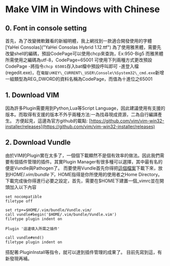 # Make VIM in Windows with Chinese

## 0. Font in console setting
首先，為了改變微軟難看的新細明體，我上網找到一款適合開發使用的字體[YaHei Consolas]("YaHei Consolas Hybrid 1.12.ttf")
為了使用雅黑體，需要先改變shell的編碼，預設CodePage可以使用chcp來查詢，Ex:950-Big5
而雅黑體所需使用之編碼為utf-8，CodePage=65001
可使用下列兩種方式更改預設CodePage
-將指令`chcp 65001`存入bat檔中預設呼叫即可
-進登入檔(regedit.exe)，在`電腦\HKEY\_CURRENT\_USER\Console\%System32\_cmd.exe`新增一組類型為REG\_DWORD的資料名稱為CodePage，而值為十進位之65001

## 1. Download VIM
因為許多Plugin需要用到Python,Lua等Script Language，因此建議使用有支援的版本。而取得有支援的版本不外乎兩種方法:一為找尋現成資源，二為自行編譯產生。
方便起見，這邊為官方github的載點:
[https://github.com/vim/vim-win32-installer/releases](https://github.com/vim/vim-win32-installer/releases)

## 2. Download Vundle
由於VIM的Plugin實在太多了，一個個下載顯然不是個有效率的做法。因此我們需要有個插件管理的插件。其實Plugin Manager有很多種可以選擇，其中最有名的便是Vundle與Pathogen了。
而要使用Vundle首先你得把[這個檔案](https://github.com/VundleVim/Vundle.vim)下載下來，放到$HOME/.vim/bundle下，$HOME指得是你所使用的使用者之Home Directory。
下載完成後你得進行必要之設定，首先，需要在$HOME下建置一個\_vimrc並在開頭加入以下內容
```vim
set nocompatible
filetype off

set rtp+=$HOME/.vim/bundle/Vundle.vim/
call vundle#begin('$HOME/.vim/bundle/Vundle.vim')
filetype plugin indent on

Plugin '這邊填入所需之插件'

call vundle#end()
filetype plugin indent on 
```
搭配著:PluginInstall等指令，就可以達到插件管理的成果了。
目前先寫到這，有新發現再補。


